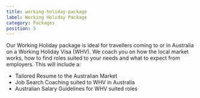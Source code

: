 ```yaml
---
title: working-holiday-package
label: Working Holiday Package
category: Packages
position: 5
---
```

Our Working Holiday package is ideal for travellers coming to or in Australia on a Working Holiday Visa (WHV). We coach you on how the local market works, how to find roles suited to your needs and what to expect from employers. This will include a:

* Tailored Resume to the Australian Market 
* Job Search Coaching suited to WHV in Australia
* Australian Salary Guidelines for WHV suited roles
